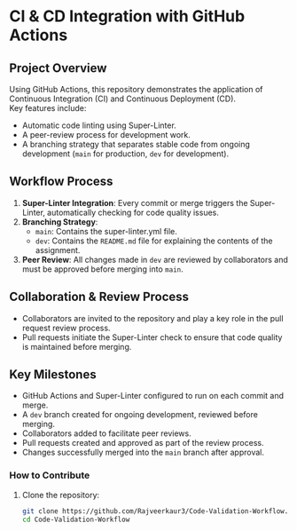 # CI & CD Integration with GitHub Actions

## Project Overview
Using GitHub Actions, this repository demonstrates the application of Continuous Integration (CI) and Continuous Deployment (CD).  
Key features include:
- Automatic code linting using Super-Linter.
- A peer-review process for development work.
- A branching strategy that separates stable code from ongoing development (`main` for production, `dev` for development).

## Workflow Process
1. **Super-Linter Integration**: Every commit or merge triggers the Super-Linter, automatically checking for code quality issues.
2. **Branching Strategy**:
   - `main`: Contains the super-linter.yml file.
   - `dev`: Contains the `README.md` file for explaining the contents of the assignment.
3. **Peer Review**: All changes made in `dev` are reviewed by collaborators and must be approved before merging into `main`.

## Collaboration & Review Process
- Collaborators are invited to the repository and play a key role in the pull request review process.
- Pull requests initiate the Super-Linter check to ensure that code quality is maintained before merging.

## Key Milestones
- GitHub Actions and Super-Linter configured to run on each commit and merge.
- A `dev` branch created for ongoing development, reviewed before merging.
- Collaborators added to facilitate peer reviews.
- Pull requests created and approved as part of the review process.
- Changes successfully merged into the `main` branch after approval.

### How to Contribute
1. Clone the repository:
   ```bash
   git clone https://github.com/Rajveerkaur3/Code-Validation-Workflow.git
   cd Code-Validation-Workflow
